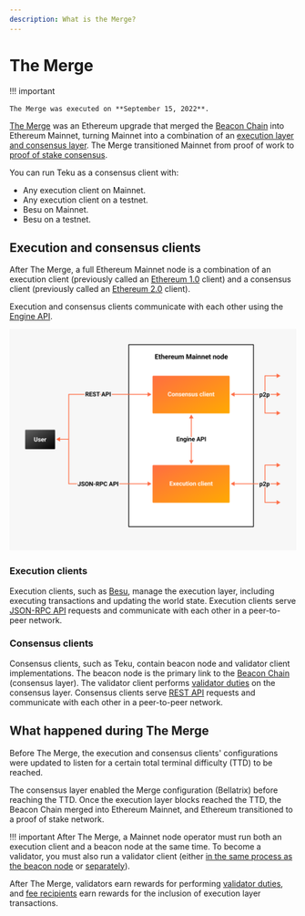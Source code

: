 ```yaml
---
description: What is the Merge?
---
```


# The Merge

!!! important

    The Merge was executed on **September 15, 2022**.

[The Merge](https://ethereum.org/en/upgrades/merge/) was an Ethereum upgrade that merged the
[Beacon Chain](https://ethereum.org/en/upgrades/beacon-chain/) into Ethereum Mainnet, turning
Mainnet into a combination of an [execution layer and consensus layer](#execution-and-consensus-clients).
The Merge transitioned Mainnet from proof of work to [proof of stake consensus](Proof-of-Stake.md).

You can run Teku as a consensus client with:

- Any execution client on Mainnet.
- Any execution client on a testnet.
- Besu on Mainnet.
- Besu on a testnet.

## Execution and consensus clients

After The Merge, a full Ethereum Mainnet node is a combination of an execution client (previously
called an [Ethereum 1.0](https://blog.ethereum.org/2022/01/24/the-great-eth2-renaming/) client) and
a consensus client (previously called an [Ethereum 2.0](https://blog.ethereum.org/2022/01/24/the-great-eth2-renaming/)
client).

Execution and consensus clients communicate with each other using the
[Engine API](https://besu.hyperledger.org/en/latest/HowTo/Interact/APIs/Engine-API/).

![Ethereum Merge node](../images/Execution-Consensus-Clients.png)

### Execution clients

Execution clients, such as [Besu](https://besu.hyperledger.org/en/stable/), manage the execution
layer, including executing transactions and updating the world state.
Execution clients serve [JSON-RPC API](https://besu.hyperledger.org/en/stable/Reference/API-Methods/)
requests and communicate with each other in a peer-to-peer network.

### Consensus clients

Consensus clients, such as Teku, contain beacon node and validator client implementations.
The beacon node is the primary link to the [Beacon Chain](https://ethereum.org/en/upgrades/beacon-chain/)
(consensus layer).
The validator client performs [validator duties](Proof-of-Stake.md) on the consensus layer.
Consensus clients serve [REST API](../Reference/Rest_API/Rest.md) requests and communicate with each
other in a peer-to-peer network.

## What happened during The Merge

Before The Merge, the execution and consensus clients' configurations were updated to listen for a
certain total terminal difficulty (TTD) to be reached.

The consensus layer enabled the Merge configuration (Bellatrix) before reaching the TTD.
Once the execution layer blocks reached the TTD, the Beacon Chain merged into Ethereum Mainnet, and
Ethereum transitioned to a proof of stake network.

!!! important
    After The Merge, a Mainnet node operator must run both an execution client and a beacon node at
    the same time.
    To become a validator, you must also run a validator client (either
    [in the same process as the beacon node](../HowTo/Get-Started/Run-Teku.md#start-the-clients-in-a-single-process)
    or [separately](../HowTo/Get-Started/Run-Teku.md#run-the-clients-separately)).

After The Merge, validators earn rewards for performing [validator duties](Proof-of-Stake.md), and
[fee recipients](../HowTo/Prepare-for-The-Merge.md#configure-the-fee-recipient) earn rewards for the
inclusion of execution layer transactions.
